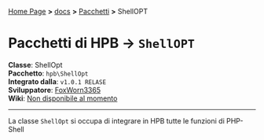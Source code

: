 [Home Page](https://dev.hpbdev.cf) **>** [docs](https://dev.hpbdev.cf/docs/base) **>** [Pacchetti](https://dev.hpbdev.cf/docs/pacchetti/index) **>** ShellOPT<br>

# Pacchetti di HPB -> `ShellOPT`

**Classe**: ShellOpt<br>
**Pacchetto**: `hpb\ShellOpt`<br>
**Integrato dalla**: `v1.0.1 RELASE`<br>
**Sviluppatore**: [FoxWorn3365](https://github.com/FoxWorn3365) <br>
**Wiki**: [Non disponibile al momento](https://dev.hpbdev.cf/docs/base) <br>

***

La classe `ShellOpt` si occupa di integrare in HPB tutte le funzioni di PHP-Shell
